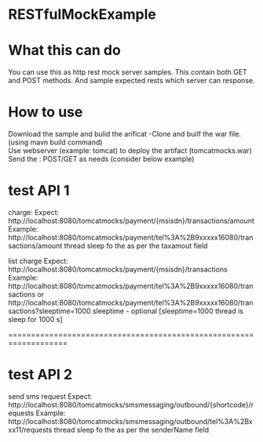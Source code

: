 # RESTfulMockExample

What this can do
============================
You can use this as http rest mock server samples.
This contain both GET and POST methods.
And sample expected rests which server can response.   

How to use
===========================
Download the sample and bulid the arificat -Clone and builf the war file. (using mavn build command) </br>
Use webserver (example: tomcat) to deploy the artifact (tomcatmocks.war)
Send the : POST/GET as needs (consider below example)

test API 1
===========================
charge:
Expect: http://localhost:8080/tomcatmocks/payment/{msisdn}/transactions/amount
Example:
http://localhost:8080/tomcatmocks/payment/tel%3A%2B9xxxxx16080/transactions/amount
thread sleep fo the as per the taxamout field

list charge
Expect: http://localhost:8080/tomcatmocks/payment/{msisdn}/transactions
Example:
http://localhost:8080/tomcatmocks/payment/tel%3A%2B9xxxxx16080/transactions
or
http://localhost:8080/tomcatmocks/payment/tel%3A%2B9xxxxx16080/transactions?sleeptime=1000
sleeptime - optional
[sleeptime=1000 thread is sleep for 1000 s]

===================================================================

test API 2
=====================

send sms request
Expect: http://localhost:8080/tomcatmocks/smsmessaging/outbound/{shortcode}/requests
Example:
http://localhost:8080/tomcatmocks/smsmessaging/outbound/tel%3A%2Bxxx11/requests
thread sleep fo the as per the senderName field

